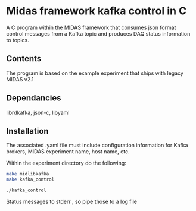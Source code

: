 # Midas framework kafka control in C

A C program within the [MIDAS](https://midas.triumf.ca/MidasWiki/index.php/Main_Page) framework that consumes json format control messages from a Kafka topic and produces DAQ status information to topics. 

## Contents

The program is based on the example experiment that ships with legacy MIDAS v2.1

## Dependancies

librdkafka, json-c, libyaml

## Installation

The associated .yaml file must include configuration information for Kafka brokers, MIDAS experiment name, host name, etc.


Within the experiment directory do the following:

```bash
make midlibkafka  
make kafka_control
```

```bash
./kafka_control
```

Status messages to stderr , so pipe those to a log file